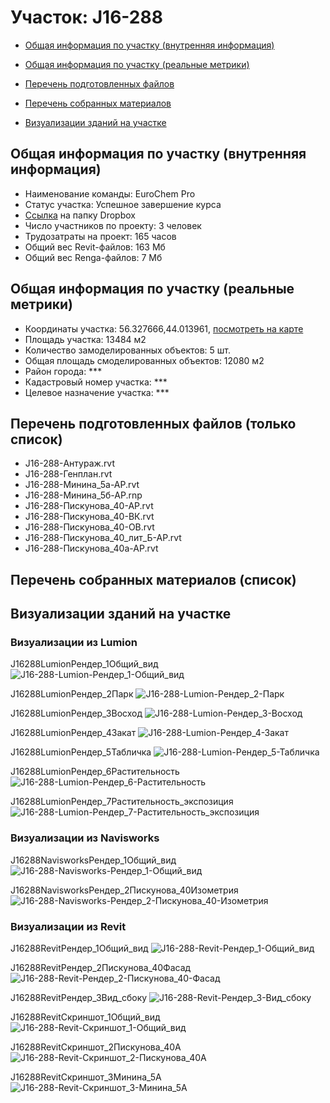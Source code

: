 # Участок: J16-288

* [Общая информация по участку (внутренняя информация)](#Chapter1)

* [Общая информация по участку (реальные метрики)](#Chapter2)

* [Перечень подготовленных файлов](#Chapter3)

* [Перечень собранных материалов](#Chapter4)

* [Визуализации зданий на участке](#Chapter5)

## <a id="Chapter1"></a> Общая информация по участку (внутренняя информация)
+ Наименование команды: EuroChem Pro
+ Статус участка: Успешное завершение курса
+ [Ссылка](https://www.dropbox.com/sh/wvvgv1nw1iqred9/AABky8PKVXXBr1Mk7wIg71FSa/J16_288?dl=0) на папку Dropbox
+ Число участников по проекту: 3 человек
+ Трудозатраты на проект: 165 часов
+ Общий вес Revit-файлов: 163 Мб
+ Общий вес Renga-файлов: 7 Мб
## <a id="Chapter2"></a> Общая информация по участку (реальные метрики)
+ Координаты участка: 56.327666,44.013961, [посмотреть на карте](https://yandex.ru/maps/47/nizhny-novgorod/?ll=44.013961%2C56.327666&z=19)
+ Площадь участка: 13484 м2
+ Количество замоделированных объектов: 5 шт.
+ Общая площадь смоделированных объектов: 12080 м2
+ Район города: *** 
+ Кадастровый номер участка: *** 
+ Целевое назначение участка: *** 
## <a id="Chapter3"></a> Перечень подготовленных файлов (только список)
+ J16-288-Антураж.rvt
+ J16-288-Генплан.rvt
+ J16-288-Минина_5а-АР.rvt
+ J16-288-Минина_5б-АР.rnp
+ J16-288-Пискунова_40-АР.rvt
+ J16-288-Пискунова_40-ВК.rvt
+ J16-288-Пискунова_40-ОВ.rvt
+ J16-288-Пискунова_40_лит_Б-АР.rvt
+ J16-288-Пискунова_40а-АР.rvt
## <a id="Chapter4"></a> Перечень собранных материалов (список)
## <a id="Chapter5"></a> Визуализации зданий на участке
### Визуализации из Lumion
J16288LumionРендер_1Общий_вид
![J16-288-Lumion-Рендер_1-Общий_вид](/Images/J16_288/J16-288-Lumion-Рендер_1-Общий_вид_Compressed.jpg)

J16288LumionРендер_2Парк
![J16-288-Lumion-Рендер_2-Парк](/Images/J16_288/J16-288-Lumion-Рендер_2-Парк_Compressed.jpg)

J16288LumionРендер_3Восход
![J16-288-Lumion-Рендер_3-Восход](/Images/J16_288/J16-288-Lumion-Рендер_3-Восход_Compressed.jpg)

J16288LumionРендер_4Закат
![J16-288-Lumion-Рендер_4-Закат](/Images/J16_288/J16-288-Lumion-Рендер_4-Закат_Compressed.jpg)

J16288LumionРендер_5Табличка
![J16-288-Lumion-Рендер_5-Табличка](/Images/J16_288/J16-288-Lumion-Рендер_5-Табличка_Compressed.jpg)

J16288LumionРендер_6Растительность
![J16-288-Lumion-Рендер_6-Растительность](/Images/J16_288/J16-288-Lumion-Рендер_6-Растительность_Compressed.jpg)

J16288LumionРендер_7Растительность_экспозиция
![J16-288-Lumion-Рендер_7-Растительность_экспозиция](/Images/J16_288/J16-288-Lumion-Рендер_7-Растительность_экспозиция_Compressed.jpg)

### Визуализации из Navisworks
J16288NavisworksРендер_1Общий_вид
![J16-288-Navisworks-Рендер_1-Общий_вид](/Images/J16_288/J16-288-Navisworks-Рендер_1-Общий_вид_Compressed.jpg)

J16288NavisworksРендер_2Пискунова_40Изометрия
![J16-288-Navisworks-Рендер_2-Пискунова_40-Изометрия](/Images/J16_288/J16-288-Navisworks-Рендер_2-Пискунова_40-Изометрия_Compressed.jpg)

### Визуализации из Revit
J16288RevitРендер_1Общий_вид
![J16-288-Revit-Рендер_1-Общий_вид](/Images/J16_288/J16-288-Revit-Рендер_1-Общий_вид_Compressed.jpg)

J16288RevitРендер_2Пискунова_40Фасад
![J16-288-Revit-Рендер_2-Пискунова_40-Фасад](/Images/J16_288/J16-288-Revit-Рендер_2-Пискунова_40-Фасад_Compressed.jpg)

J16288RevitРендер_3Вид_сбоку
![J16-288-Revit-Рендер_3-Вид_сбоку](/Images/J16_288/J16-288-Revit-Рендер_3-Вид_сбоку_Compressed.jpg)

J16288RevitСкриншот_1Общий_вид
![J16-288-Revit-Скриншот_1-Общий_вид](/Images/J16_288/J16-288-Revit-Скриншот_1-Общий_вид_Compressed.jpg)

J16288RevitСкриншот_2Пискунова_40А
![J16-288-Revit-Скриншот_2-Пискунова_40А](/Images/J16_288/J16-288-Revit-Скриншот_2-Пискунова_40А_Compressed.jpg)

J16288RevitСкриншот_3Минина_5А
![J16-288-Revit-Скриншот_3-Минина_5А](/Images/J16_288/J16-288-Revit-Скриншот_3-Минина_5А_Compressed.jpg)

